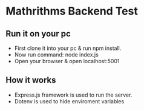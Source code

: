 # Mathrithms Backend Test

## Run it on your pc

* First clone it into your pc & run npm install.
* Now run command: node index.js
* Open your browser & open localhost:5001


## How it works
* Express.js framework is used to run the server.
* Dotenv is used to hide enviroment variables
